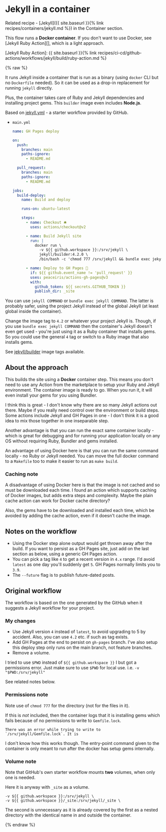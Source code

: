 # Jekyll in a container

Related recipe - [Jekyll]({{ site.baseurl }}{% link recipes/containers/jekyll.md %}) in the Container section.

This flow runs a **Docker container**. If you don't want to use Docker, see [Jekyll Ruby Action][], which is a light approach.

[Jekyll Ruby Action]: {{ site.baseurl }}{% link recipes/ci-cd/github-actions/workflows/jekyll/build/ruby-action.md %}

{% raw %}

It runs Jekyll inside a container that is run as a binary (using `docker` CLI but no `Dockerfile` needed). So it can be used as a drop-in replacement for running `jekyll` directly.

Plus, the container takes care of Ruby and Jekyll dependencies and installing project gems. This `builder` image even includes **Node.js**.

Based on [jekyll.yml](https://github.com/actions/starter-workflows/blob/main/ci/jekyll.yml) - a starter workflow provided by GitHub.

- `main.yml`
    ```yaml
    name: GH Pages deploy

    on:
      push:
        branches: main
        paths-ignore:
          - README.md

      pull_request:
        branches: main
        paths-ignore:
          - README.md

    jobs:
      build-deploy:
        name: Build and deploy

        runs-on: ubuntu-latest

        steps:
          - name: Checkout 🛎️
            uses: actions/checkout@v2

          - name: Build Jekyll site
            run: |
              docker run \
                -v ${{ github.workspace }}:/srv/jekyll \
                jekyll/builder:4.2.0 \
                /bin/bash -c 'chmod 777 /srv/jekyll && bundle exec jekyll build --future'

          - name: Deploy to GH Pages 🚀
            if: ${{ github.event_name != 'pull_request' }}
            uses: peaceiris/actions-gh-pages@v3
            with:
              github_token: ${{ secrets.GITHUB_TOKEN }}
              publish_dir: _site
    ```

You can use `jekyll COMMAND` or `bundle exec jekyll COMMAND`. The latter is probably safer, using the project Jekyll instead of the global Jekyll (at least global inside the container).

Change the image tag to `4.2` or whatever your project Jekyll is. Though, if you use `bundle exec jekyll COMMAND` then the container's Jekyll doesn't even get used - you're just using it as a Ruby container that installs gems. So you could use the general `4` tag or switch to a Ruby image that also installs gems.

See [jekyll/builder](https://hub.docker.com/r/jekyll/builder/tags?page=1&ordering=last_updated) image tags available.


## About the approach

This builds the site using a **Docker** container step. This means you don't need to use any Action from the marketplace to setup your Ruby and Jekyll environment. The container image is ready to go. When you run it, it will even install your gems for you using Bundler.

I think this is great - I don't know why there are so many Jekyll actions out there. Maybe if you really need control over the environment or build steps. Some actions include Jekyll and GH Pages in one - I don't think it is a good idea to mix those together in one inseparable step.

Another advantage is that you can run the exact same container locally - which is great for debugging and for running your application locally on any OS without requiring Ruby, Bundler and gems installed.

An advantage of using Docker here is that you can run the same command locally - no Ruby or Jekyll needed. You can move the full docker command to a `Makefile` too to make it easier to run as `make build`.

### Caching note

A disadvantage of using Docker here is that the image is not cached and so must be downloaded each time. I found an action which supports caching of Docker images, but adds extra steps and complexity. Maybe the plain cache action can work for Docker cache directory?

Also, the gems have to be downloaded and installed each time, which be avoided by adding the cache action, even if it doesn't cache the image.


## Notes on the workflow

- Using the Docker step alone output would get thrown away after the build. If you want to persist as a GH Pages site, just add on the last section as below, using a generic GH Pages action.
- You can pick a tag like `4` to get a recent version in `4.x` range. I'd avoid `latest` as one day you'll suddenly get `5`. GH Pages normally limits you to `3.9`.
- The `--future` flag is to publish future-dated posts.


## Original workflow

The workflow is based on the one generated by the GitHub when it suggests a Jekyll workflow for your project.

### My changes

- Use Jekyll version `4` instead of `latest`, to avoid upgrading to 5 by accident. Also, you can use `4.2` etc. if such as tag exists.
- Add GH Pages at the end to persist on `gh-pages` branch. I've also setup this deploy step only runs on the main branch, not feature branches.
- Remove a volume.

I tried to use `$PWD` instead of `${{ github.workspace }}` I but got a permissions error. Just make sure to use `$PWD` for local use. i.e. `-v "$PWD:/srv/jekyll"`

See related notes below.

### Permissions note

Note use of `chmod 777` for the directory (not for the files in it).

If this is _not_ included, then the container logs that it is installing gems which fails because of no permissions to write to `Gemfile.lock`.

```
There was an error while trying to write to `/srv/jekyll/Gemfile.lock`. It is
```

I don't know how this works though. The entry-point command given to the container is only meant to run after the docker has setup gems internally.

### Volume note

Note that GitHub's own starter workflow mounts **two** volumes, when only one is needed.

Here it is anyway with `_site` as a volume.

```
-v ${{ github.workspace }}:/srv/jekyll \
-v ${{ github.workspace }}/_site:/srv/jekyll/_site \
```

The second is unnecessary as it is already covered by the first as a nested directory with the identical name in and outside the container.

{% endraw %}
